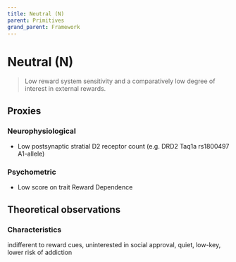 ```yaml
---
title: Neutral (N)
parent: Primitives
grand_parent: Framework
---
```


# Neutral (N)

>Low reward system sensitivity and a comparatively low degree of interest in external rewards.

## Proxies

### Neurophysiological

* Low postsynaptic stratial D2 receptor count (e.g. DRD2 Taq1a rs1800497 A1-allele)

### Psychometric

* Low score on trait Reward Dependence

## Theoretical observations

### Characteristics

indifferent to reward cues, uninterested in social approval, quiet, low-key, lower risk of addiction
